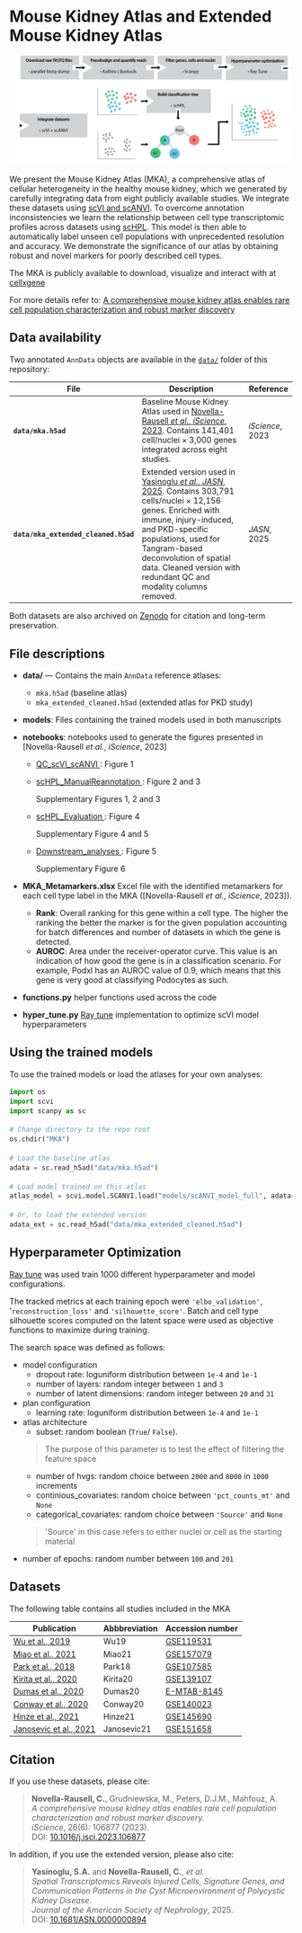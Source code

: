 # Mouse Kidney Atlas and Extended Mouse Kidney Atlas

![workflow](Figure1-workflow.png)

We present the Mouse Kidney Atlas (MKA), a comprehensive atlas of cellular heterogeneity in the healthy mouse kidney, which we generated by carefully integrating data from eight publicly available studies. We integrate these datasets using [scVI and scANVI](https://scvi-tools.org/). To overcome annotation inconsistencies we learn the relationship between cell type transcriptomic profiles across datasets using [scHPL](https://github.com/lcmmichielsen/scHPL). This model is then able to automatically label unseen cell populations with unprecedented resolution and accuracy. We demonstrate the significance of our atlas by obtaining robust and novel markers for poorly described cell types.

The MKA is publicly available to download, visualize and interact with at [cellxgene](https://cellxgene.cziscience.com/collections/92fde064-2fb4-41f8-b85c-c6904000b859)

For more details refer to: [ A comprehensive mouse kidney atlas enables rare cell population characterization and robust marker discovery](https://www.biorxiv.org/content/10.1101/2022.07.02.498501v1)

## Data availability

Two annotated `AnnData` objects are available in the [`data/`](data) folder of this repository:

| File | Description | Reference |
|------|--------------|------------|
| **`data/mka.h5ad`** | Baseline Mouse Kidney Atlas used in [Novella-Rausell *et al.*, *iScience*, 2023](https://www.cell.com/iscience/fulltext/S2589-0042(23)00954-9). Contains 141,401 cell/nuclei × 3,000 genes integrated across eight studies. | *iScience*, 2023 |
| **`data/mka_extended_cleaned.h5ad`** | Extended version used in [Yasinoglu *et al.*, *JASN*, 2025](https://journals.lww.com/jasn/abstract/9900/spatial_transcriptomics_reveals_injured_cells,.803.aspx). Contains 303,791 cells/nuclei × 12,156 genes. Enriched with immune, injury-induced, and PKD-specific populations, used for Tangram-based deconvolution of spatial data. Cleaned version with redundant QC and modality columns removed. | *JASN*, 2025 |

Both datasets are also archived on [Zenodo](https://zenodo.org/records/10159136) for citation and long-term preservation.

## File descriptions
- **data/** — Contains the main `AnnData` reference atlases:  
  - `mka.h5ad` (baseline atlas)  
  - `mka_extended_cleaned.h5ad` (extended atlas for PKD study)
- **models**: Files containing the trained models used in both manuscripts
- **notebooks**: notebooks used to generate the figures presented in [Novella-Rausell *et al.*, *iScience*, 2023]
     - <u>QC_scVI_scANVI </u>: Figure 1
     - <u>scHPL_ManualReannotation </u>: Figure 2 and 3

        Supplementary Figures 1, 2 and 3
     - <u>scHPL_Evaluation </u>: Figure 4

        Supplementary Figure 4 and 5
     - <u>Downstream_analyses </u>: Figure 5

        Supplementary Figure 6
- **MKA_Metamarkers.xlsx** Excel file with the identified metamarkers for each cell type label in the MKA ([Novella-Rausell *et al.*, *iScience*, 2023]).
    - **Rank**: Overall ranking for this gene within a cell type. The higher the ranking the better the marker is for the given population accounting for batch differences and number of datasets in which the gene is detected. 
    - **AUROC**: Area under the receiver-operator curve. This value is an indication of how good the gene is in a classification scenario. For example, Podxl has an AUROC value of 0.9, which means that this gene is very good at classifying Podocytes as such.

- **functions.py** helper functions used across the code
- **hyper_tune.py** [Ray tune](https://docs.ray.io/en/latest/tune/index.html) implementation to optimize scVI model hyperparameters

## Using the trained models

To use the trained models or load the atlases for your own analyses:

``` python
import os
import scvi
import scanpy as sc

# Change directory to the repo root
os.chdir("MKA")

# Load the baseline atlas
adata = sc.read_h5ad("data/mka.h5ad")

# Load model trained on this atlas
atlas_model = scvi.model.SCANVI.load("models/scANVI_model_full", adata=adata)

# Or, to load the extended version
adata_ext = sc.read_h5ad("data/mka_extended_cleaned.h5ad")
```

## Hyperparameter Optimization

[Ray tune](https://docs.ray.io/en/latest/tune/index.html) was used train 1000 different hyperparameter and model configurations. 

The tracked metrics at each training epoch were ``'elbo_validation'``, '``reconstruction_loss'`` and ``'silhouette_score'``. Batch and cell type silhouette scores computed on the latent space were used as objective functions to maximize during training. 

The search space was defined as follows:

- model configuration
    - dropout rate: loguniform distribution between `1e-4` and `1e-1`
    - number of layers: random integer between `1` and `3`
    - number of latent dimensions: random integer between `20` and `31`
- plan configuration
    - learning rate: loguniform distribution between `1e-4` and `1e-1`
- atlas architecture
    - subset: random boolean (`True`/ `False`). 
    > The purpose of this parameter is to test the effect of filtering the feature space
    - number of hvgs: random choice between ``2000`` and ``8000`` in ``1000`` increments
    - continious_covariates: random choice between ``'pct_counts_mt'`` and ``None``
    - categorical_covariates: random choice between ``'Source'`` and ``None``
    > 'Source' in this case refers to either nuclei or cell as the starting material
- number of epochs: random number between ``100`` and ``201``

## Datasets

The following table contains all studies included in the MKA

|        Publication                | Abbbreviation | Accession number         |
|------------------------|---------------|-------------|
| [Wu et al., 2019](https://www.ncbi.nlm.nih.gov/pmc/articles/PMC6317600/)        | Wu19          | [GSE119531](https://www.ncbi.nlm.nih.gov/geo/query/acc.cgi?acc=GSE119531)   |
| [Miao et al., 2021](https://pubmed.ncbi.nlm.nih.gov/33859189/)      | Miao21        | [GSE157079](https://www.ncbi.nlm.nih.gov/geo/query/acc.cgi?acc=GSE157079)   |
| [Park et al., 2018](https://pubmed.ncbi.nlm.nih.gov/29622724/)      | Park18        | [GSE107585](https://www.ncbi.nlm.nih.gov/geo/query/acc.cgi?acc=GSE107585)   |
| [Kirita et al., 2020](https://pubmed.ncbi.nlm.nih.gov/32571916/)    | Kirita20      | [GSE139107](https://www.ncbi.nlm.nih.gov/geo/query/acc.cgi?acc=GSE139107)   |
| [Dumas et al., 2020](https://www.ncbi.nlm.nih.gov/pmc/articles/PMC6935008/)     | Dumas20       | [E-MTAB-8145](https://www.ebi.ac.uk/arrayexpress/experiments/E-MTAB-8145/) |
| [Conway et al., 2020](https://pubmed.ncbi.nlm.nih.gov/32978267/)    | Conway20      | [GSE140023](https://www.ncbi.nlm.nih.gov/geo/query/acc.cgi?acc=GSE140023)   |
| [Hinze et al., 2021](https://pubmed.ncbi.nlm.nih.gov/33239393/)     | Hinze21       | [GSE145690](https://www.ncbi.nlm.nih.gov/geo/query/acc.cgi?acc=GSE145690)   |
| [Janosevic et al., 2021](https://pubmed.ncbi.nlm.nih.gov/33448928/) | Janosevic21   | [GSE151658](https://www.ncbi.nlm.nih.gov/geo/query/acc.cgi?acc=GSE151658)   |

## Citation

If you use these datasets, please cite:

> **Novella-Rausell, C.**, Grudniewska, M., Peters, D.J.M., Mahfouz, A.  
> *A comprehensive mouse kidney atlas enables rare cell population characterization and robust marker discovery.*  
> *iScience*, 26(6): 106877 (2023).  
> DOI: [10.1016/j.isci.2023.106877](https://doi.org/10.1016/j.isci.2023.106877)

In addition, if you use the extended version, please also cite:

> **Yasinoglu, S.A.** and **Novella-Rausell, C.**, *et al.*  
> *Spatial Transcriptomics Reveals Injured Cells, Signature Genes, and Communication Patterns in the Cyst Microenvironment of Polycystic Kidney Disease.*  
> *Journal of the American Society of Nephrology*, 2025.  
> DOI: [10.1681/ASN.0000000894](https://doi.org/10.1681/ASN.0000000894)